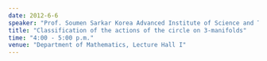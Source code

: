 ```yaml
---
date: 2012-6-6
speaker: "Prof. Soumen Sarkar Korea Advanced Institute of Science and Technology"
title: "Classification of the actions of the circle on 3-manifolds"
time: "4:00 - 5:00 p.m." 
venue: "Department of Mathematics, Lecture Hall I"
---
```


